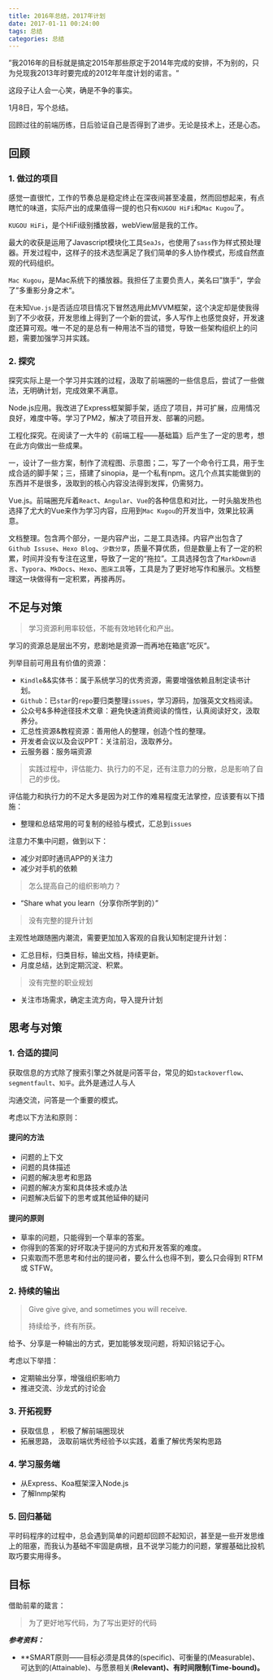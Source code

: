 ```yaml
---
title: 2016年总结，2017年计划
date: 2017-01-11 00:24:00
tags: 总结
categories: 总结
---
```


”我2016年的目标就是搞定2015年那些原定于2014年完成的安排，不为别的，只为兑现我2013年时要完成的2012年年度计划的诺言。“

这段子让人会一心笑，确是不争的事实。

1月8日，写个总结。

回顾过往的前端历练，日后验证自己是否得到了进步。无论是技术上，还是心态。

<!-- more -->

## 回顾

### 1. 做过的项目

感觉一直很忙，工作的节奏总是稳定终止在深夜间甚至凌晨，然而回想起来，有点瞎忙的味道，实际产出的成果值得一提的也只有`KUGOU HiFi`和`Mac Kugou`了。

`KUGOU HiFi`，是个HiFi级别播放器，webView层是我的工作。

最大的收获是运用了Javascript模块化工具`SeaJs`，也使用了`sass`作为样式预处理器。开发过程中，这样子的技术选型满足了我们简单的多人协作模式，形成自然直观的代码组织。

`Mac Kugou`，是Mac系统下的播放器。我担任了主要负责人，美名曰”旗手“，学会了”多重影分身之术“。

在未知`Vue.js`是否适应项目情况下冒然选用此MVVM框架，这个决定却是使我得到了不少收获，开发思维上得到了一个新的尝试，多人写作上也感觉良好，开发速度还算可观。唯一不足的是总有一种用法不当的错觉，导致一些架构组织上的问题，需要加强学习并实践。

### 2. 探究

探究实际上是一个学习并实践的过程，汲取了前端圈的一些信息后，尝试了一些做法，无明确计划，完成效果不满意。

Node.js应用。我改进了Express框架脚手架，适应了项目，并可扩展，应用情况良好，难度中等。学习了PM2，解决了项目开发、部署的问题。

工程化探究。在阅读了一大牛的《前端工程——基础篇》后产生了一定的思考，想在此方向做出一些成果。

一，设计了一些方案，制作了流程图、示意图；二，写了一个命令行工具，用于生成合适的脚手架；三，搭建了sinopia，是一个私有npm。这几个点其实能做到的东西并不是很多，汲取到的核心内容没法得到发挥，仍需努力。

Vue.js。前端圈充斥着`React`、`Angular`、`Vue`的各种信息和对比，一时头脑发热也选择了尤大的Vue来作为学习内容，应用到`Mac Kugou`的开发当中，效果比较满意。

文档整理。包含两个部分，一是内容产出，二是工具选择。内容产出包含了`Github Issuse`、`Hexo Blog`、`少数分享`，质量不算优质，但是数量上有了一定的积累，时间并没有专注在这里，导致了一定的“拖拉”。工具选择包含了`MarkDown语言`、`Typora`、`MkDocs`、`Hexo`、`图床工具`等，工具是为了更好地写作和展示。文档整理这一块做得有一定积累，再接再厉。

## 不足与对策

> 学习资源利用率较低，不能有效地转化和产出。

学习的资源总是层出不穷，悲剧地是资源一而再地在箱底”吃灰“。

列举目前可用且有价值的资源：

- `Kindle`&&实体书：属于系统学习的优秀资源，需要增强依赖且制定读书计划。
- `Github`：已`star`的`repo`要归类整理`issues`，学习源码，加强英文文档阅读。
- 公众号&多种途径技术文章：避免快速消费阅读的惰性，认真阅读好文，汲取养分。
- 汇总性资源&教程资源：善用他人的整理，创造个性的整理。
- 开发者会议以及会议PPT：关注前沿，汲取养分。
- 云服务器：服务端资源



> 实践过程中，评估能力、执行力的不足，还有注意力的分散，总是影响了自己的步伐。

评估能力和执行力的不足大多是因为对工作的难易程度无法掌控，应该要有以下措施：

- 整理和总结常用的可复制的经验与模式，汇总到`issues`

注意力不集中问题，做到以下：

- 减少对即时通讯APP的关注力
- 减少对手机的依赖



> 怎么提高自己的组织影响力？

- “Share what you learn（分享你所学到的）”



> 没有完整的提升计划

主观性地跟随圈内潮流，需要更加加入客观的自我认知制定提升计划：

- 汇总目标，归类目标，输出文档，持续更新。
- 月度总结，达到定期沉淀、积累。



> 没有完整的职业规划

- 关注市场需求，确定主流方向，导入提升计划

## 思考与对策

### 1. 合适的提问

获取信息的方式除了搜索引擎之外就是问答平台，常见的如`stackoverflow`、`segmentfault`、`知乎`。此外是通过人与人

沟通交流，问答是一个重要的模式。

考虑以下方法和原则：

#### 提问的方法

* 问题的上下文
* 问题的具体描述
* 问题的解决思考和思路
* 问题的解决方案和具体技术或办法
* 问题解决后留下的思考或其他延伸的疑问

#### 提问的原则

* 草率的问题，只能得到一个草率的答案。
* 你得到的答案的好坏取决于提问的方式和开发答案的难度。
* 只索取而不愿思考和付出的提问者，要么什么也得不到，要么只会得到 RTFM 或 STFW。

### 2. 持续的输出

> Give give give, and sometimes you will receive.
>
> 持续给予，终有所获。

给予、分享是一种输出的方式，更加能够发现问题，将知识铭记于心。

考虑以下举措：

- 定期输出分享，增强组织影响力
- 推进交流、沙龙式的讨论会

### 3. 开拓视野

- 获取信息 ， 积极了解前端圈现状
- 拓展思路， 汲取前端优秀经验予以实践，着重了解优秀架构思路

### 4. 学习服务端

- 从Express、Koa框架深入Node.js
- 了解lnmp架构

### 5. 回归基础

平时码程序的过程中，总会遇到简单的问题却回顾不起知识，甚至是一些开发思维上的阻塞，而我认为基础不牢固是病根，且不说学习能力的问题，掌握基础比投机取巧要实用得多。

## 目标

借助前辈的箴言：

> 为了更好地写代码，为了写出更好的代码



***参考资料：***

- **SMART原则——目标必须是具体的(specific)、可衡量的(Measurable)、可达到的(Attainable)、与愿景相关(**Relevant)、有时间限制(Time-bound)。**